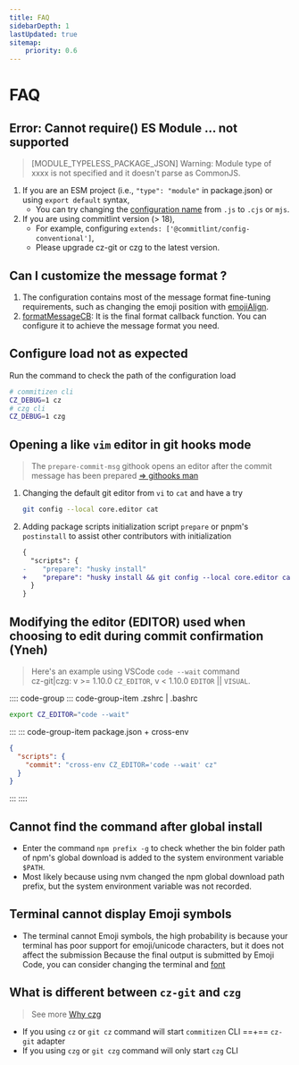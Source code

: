 ```yaml
---
title: FAQ
sidebarDepth: 1
lastUpdated: true
sitemap:
    priority: 0.6
---
```


# FAQ

## Error: Cannot require() ES Module ... not supported
> [MODULE_TYPELESS_PACKAGE_JSON] Warning: Module type of xxxx is not specified and it doesn't parse as CommonJS.

1. If you are an ESM project (i.e., `"type": "module"` in package.json) or using `export default` syntax,
    - You can try changing the [configuration name](/config/) from `.js` to `.cjs` or `mjs`.
2. If you are using commitlint version (> 18),
    - For example, configuring `extends: ['@commitlint/config-conventional']`,
    - Please upgrade cz-git or czg to the latest version.

## Can I customize the message format ?

1. The configuration contains most of the message format fine-tuning requirements, such as changing the emoji position with [emojiAlign](/config/show#emojialign).
2. [formatMessageCB](/config/engineer#formatmessagecb): It is the final format callback function. You can configure it to achieve the message format you need.

## Configure load not as expected

Run the command to check the path of the configuration load

```sh
# commitizen cli
CZ_DEBUG=1 cz
# czg cli
CZ_DEBUG=1 czg
```

## Opening a like `vim` editor in git hooks mode

> The `prepare-commit-msg` githook opens an editor after the commit message has been prepared [=> githooks man](https://git-scm.com/docs/githooks#_prepare_commit_msg)

1. Changing the default git editor from `vi` to `cat` and have a try
    ```sh
    git config --local core.editor cat
    ```
2. Adding package scripts initialization script `prepare` or pnpm's `postinstall` to assist other contributors with initialization
    ```diff
    {
      "scripts": {
    -    "prepare": "husky install"
    +    "prepare": "husky install && git config --local core.editor cat"
      }
    }
    ```

## Modifying the editor (EDITOR) used when choosing to edit during commit confirmation (Yneh)

> Here's an example using VSCode `code --wait` command<br>
> cz-git|czg: v >= 1.10.0 `CZ_EDITOR`, v < 1.10.0 `EDITOR` || `VISUAL`.

:::: code-group
::: code-group-item .zshrc | .bashrc

```sh
export CZ_EDITOR="code --wait"
```

:::
::: code-group-item package.json + cross-env

```json
{
  "scripts": {
    "commit": "cross-env CZ_EDITOR='code --wait' cz"
  }
}
```

:::
::::


## Cannot find the command after global install

- Enter the command `npm prefix -g` to check whether the bin folder path of npm's global download is added to the system environment variable `$PATH`.
- Most likely because using nvm changed the npm global download path prefix, but the system environment variable was not recorded.

## Terminal cannot display Emoji symbols

- The terminal cannot Emoji symbols, the high probability is because your terminal has poor support for emoji/unicode characters, but it does not affect the submission
   Because the final output is submitted by Emoji Code, you can consider changing the terminal and [font](https://github.com/ryanoasis/nerd-fonts)

## What is different between `cz-git` and `czg`

> See more [Why czg](/cli/why.html)

- If you using `cz` or `git cz` command will start `commitizen` CLI ==+== `cz-git` adapter
- If you using `czg` or `git czg` command will only start `czg` CLI

